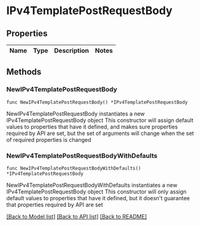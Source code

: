 # IPv4TemplatePostRequestBody

## Properties

Name | Type | Description | Notes
------------ | ------------- | ------------- | -------------

## Methods

### NewIPv4TemplatePostRequestBody

`func NewIPv4TemplatePostRequestBody() *IPv4TemplatePostRequestBody`

NewIPv4TemplatePostRequestBody instantiates a new IPv4TemplatePostRequestBody object
This constructor will assign default values to properties that have it defined,
and makes sure properties required by API are set, but the set of arguments
will change when the set of required properties is changed

### NewIPv4TemplatePostRequestBodyWithDefaults

`func NewIPv4TemplatePostRequestBodyWithDefaults() *IPv4TemplatePostRequestBody`

NewIPv4TemplatePostRequestBodyWithDefaults instantiates a new IPv4TemplatePostRequestBody object
This constructor will only assign default values to properties that have it defined,
but it doesn't guarantee that properties required by API are set


[[Back to Model list]](../README.md#documentation-for-models) [[Back to API list]](../README.md#documentation-for-api-endpoints) [[Back to README]](../README.md)


